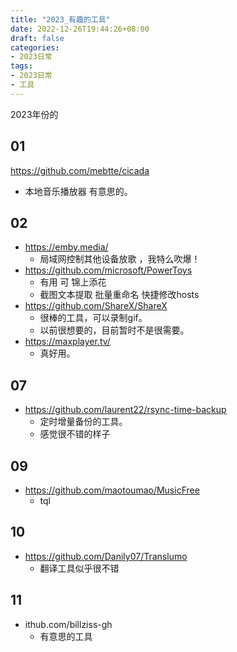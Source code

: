 ```yaml
---
title: "2023_有趣的工具"
date: 2022-12-26T19:44:26+08:00
draft: false
categories:
- 2023日常
tags:
- 2023日常
- 工具
---
```


2023年份的


## 01

https://github.com/mebtte/cicada
- 本地音乐播放器 有意思的。

## 02

- https://emby.media/
	- 局域网控制其他设备放歌 ，我特么吹爆！
- https://github.com/microsoft/PowerToys
	- 有用 可 锦上添花
	- 截图文本提取 批量重命名 快捷修改hosts
- https://github.com/ShareX/ShareX
	- 很棒的工具，可以录制gif。 
	- 以前很想要的，目前暂时不是很需要。
- https://maxplayer.tv/
	- 真好用。

## 07

- https://github.com/laurent22/rsync-time-backup
	- 定时增量备份的工具。
	- 感觉很不错的样子

## 09 
- https://github.com/maotoumao/MusicFree
	- tql

## 10

- https://github.com/Danily07/Translumo
	- 翻译工具似乎很不错

## 11

- ithub.com/billziss-gh
	- 有意思的工具

